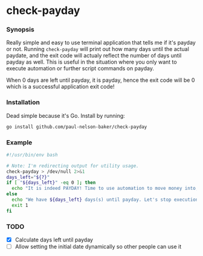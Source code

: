 # check-payday

### Synopsis
Really simple and easy to use terminal application that tells me if it's payday or not. Running `check-payday` will print out how many days until the actual paydate, and
the exit code will actualy reflect the number of days until payday as well. This is useful
in the situation where you only want to execute automation or further script commands on payday.

When 0 days are left until payday, it is payday, hence the exit code will be 0 which is a successful application exit code!

### Installation
Dead simple because it's Go. Install by running:
```bash
go install github.com/paul-nelson-baker/check-payday
```

### Example
```bash
#!/usr/bin/env bash

# Note: I'm redirecting output for utility usage.
check-payday > /dev/null 2>&1
days_left="${?}"
if [ "${days_left}" -eq 0 ]; then
  echo "It is indeed PAYDAY! Time to use automation to move money into, savings, pay bills, and use AI to gamble."
else
  echo "We have ${days_left} days(s) until payday. Let's stop execution here."
  exit 1
fi
```

### TODO
- [x] Calculate days left until payday
- [ ] Allow setting the initial date dynamically so other people can use it
